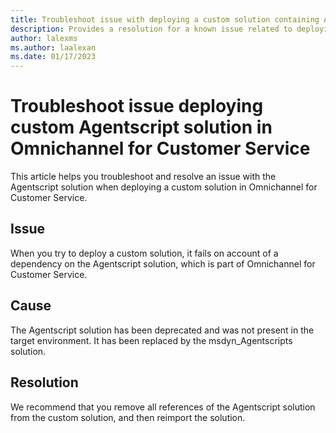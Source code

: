 ```yaml
---
title: Troubleshoot issue with deploying a custom solution containing Agentscript solution in Omnichannel for Customer Service
description: Provides a resolution for a known issue related to deploying an Agentscript custom solution in Omnichannel for Customer Service..
author: lalexms
ms.author: laalexan
ms.date: 01/17/2023
---
```


# Troubleshoot issue deploying custom Agentscript solution in Omnichannel for Customer Service

This article helps you troubleshoot and resolve an issue with the Agentscript solution when deploying a custom solution in Omnichannel for Customer Service.

## Issue

When you try to deploy a custom solution, it fails on account of a dependency on the Agentscript solution, which is part of Omnichannel for Customer Service.

## Cause

The Agentscript solution has been deprecated and was not present in the target environment. It has been replaced by the msdyn_Agentscripts solution.

## Resolution

We recommend that you remove all references of the Agentscript solution from the custom solution, and then reimport the solution.
